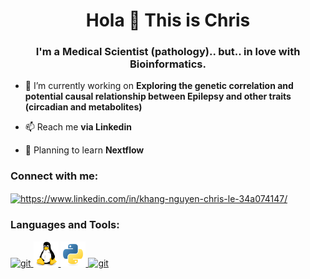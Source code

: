 <h1 align="center">Hola 👋 This is Chris </h1>
<h3 align="center">I'm a Medical Scientist (pathology).. but.. in love with Bioinformatics.</h3>

- 🔭 I’m currently working on **Exploring the genetic correlation and potential causal relationship between Epilepsy and other traits (circadian and metabolites)**

- 📫 Reach me **via Linkedin**

- 🌱 Planning to learn **Nextflow** 

<h3 align="left">Connect with me:</h3>
<p align="left">
<a href="https://linkedin.com/in/https://www.linkedin.com/in/khang-nguyen-chris-le-34a074147/" target="blank"><img align="center" src="https://raw.githubusercontent.com/rahuldkjain/github-profile-readme-generator/master/src/images/icons/Social/linked-in-alt.svg" alt="https://www.linkedin.com/in/khang-nguyen-chris-le-34a074147/" height="30" width="40" /></a>
</p>

<h3 align="left">Languages and Tools:</h3>
<p align="left"> <a href="https://git-scm.com/" target="_blank" rel="noreferrer"> <img src="https://www.vectorlogo.zone/logos/git-scm/git-scm-icon.svg" alt="git" width="40" height="40"/> </a> <a href="https://www.linux.org/" target="_blank" rel="noreferrer"> <img src="https://raw.githubusercontent.com/devicons/devicon/master/icons/linux/linux-original.svg" alt="linux" width="40" height="40"/> </a> <a href="https://www.python.org" target="_blank" rel="noreferrer"> <img src="https://raw.githubusercontent.com/devicons/devicon/master/icons/python/python-original.svg" alt="python" width="40" height="40"/> <a href="https://www.r-project.org/about.html" target="_blank" rel="noreferrer"> <img src="https://upload.wikimedia.org/wikipedia/commons/1/1b/R_logo.svg" alt="git" width="40" height="40"/> </a> </p>
<!---
Chrixsx/Chrixsx is a ✨ special ✨ repository because its `README.md` (this file) appears on your GitHub profile.
You can click the Preview link to take a look at your changes.
--->

